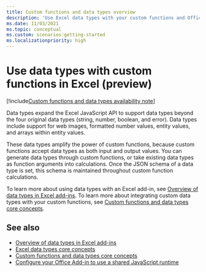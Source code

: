 ```yaml
---
title: Custom functions and data types overview
description: 'Use Excel data types with your custom functions and Office Add-ins.'
ms.date: 11/03/2021
ms.topic: conceptual
ms.custom: scenarios:getting-started
ms.localizationpriority: high
---
```


# Use data types with custom functions in Excel (preview)

[!include[Custom functions and data types availability note](../includes/excel-custom-functions-data-types-note.md)]

Data types expand the Excel JavaScript API to support data types beyond the four original data types (string, number, boolean, and error). Data types include support for web images, formatted number values, entity values, and arrays within entity values.

These data types amplify the power of custom functions, because custom functions accept data types as both input and output values. You can generate data types through custom functions, or take existing data types as function arguments into calculations. Once the JSON schema of a data type is set, this schema is maintained throughout custom function calculations.

To learn more about using data types with an Excel add-in, see [Overview of data types in Excel add-ins](excel-data-types-overview.md). To learn more about integrating custom data types with your custom functions, see [Custom functions and data types core concepts](custom-functions-data-types-concepts.md).

## See also

* [Overview of data types in Excel add-ins](excel-data-types-overview.md)
* [Excel data types core concepts](excel-data-types-concepts.md)
* [Custom functions and data types core concepts](custom-functions-data-types-concepts.md)
* [Configure your Office Add-in to use a shared JavaScript runtime](../develop/configure-your-add-in-to-use-a-shared-runtime.md)
